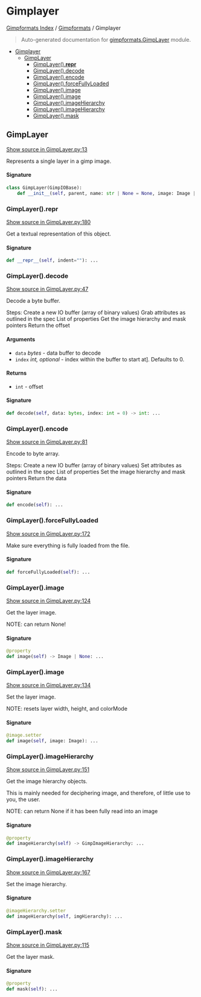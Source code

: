 # Gimplayer

[Gimpformats Index](../README.md#gimpformats-index) /
[Gimpformats](./index.md#gimpformats) /
Gimplayer

> Auto-generated documentation for [gimpformats.GimpLayer](../../../gimpformats/GimpLayer.py) module.

- [Gimplayer](#gimplayer)
  - [GimpLayer](#gimplayer)
    - [GimpLayer().__repr__](#gimplayer()__repr__)
    - [GimpLayer().decode](#gimplayer()decode)
    - [GimpLayer().encode](#gimplayer()encode)
    - [GimpLayer().forceFullyLoaded](#gimplayer()forcefullyloaded)
    - [GimpLayer().image](#gimplayer()image)
    - [GimpLayer().image](#gimplayer()image-1)
    - [GimpLayer().imageHierarchy](#gimplayer()imagehierarchy)
    - [GimpLayer().imageHierarchy](#gimplayer()imagehierarchy-1)
    - [GimpLayer().mask](#gimplayer()mask)

## GimpLayer

[Show source in GimpLayer.py:13](../../../gimpformats/GimpLayer.py#L13)

Represents a single layer in a gimp image.

#### Signature

```python
class GimpLayer(GimpIOBase):
    def __init__(self, parent, name: str | None = None, image: Image | None = None): ...
```

### GimpLayer().__repr__

[Show source in GimpLayer.py:180](../../../gimpformats/GimpLayer.py#L180)

Get a textual representation of this object.

#### Signature

```python
def __repr__(self, indent=""): ...
```

### GimpLayer().decode

[Show source in GimpLayer.py:47](../../../gimpformats/GimpLayer.py#L47)

Decode a byte buffer.

Steps:
Create a new IO buffer (array of binary values)
Grab attributes as outlined in the spec
List of properties
Get the image hierarchy and mask pointers
Return the offset

#### Arguments

- `data` *bytes* - data buffer to decode
- `index` *int, optional* - index within the buffer to start at]. Defaults to 0.

#### Returns

- `int` - offset

#### Signature

```python
def decode(self, data: bytes, index: int = 0) -> int: ...
```

### GimpLayer().encode

[Show source in GimpLayer.py:81](../../../gimpformats/GimpLayer.py#L81)

Encode to byte array.

Steps:
Create a new IO buffer (array of binary values)
Set attributes as outlined in the spec
List of properties
Set the image hierarchy and mask pointers
Return the data

#### Signature

```python
def encode(self): ...
```

### GimpLayer().forceFullyLoaded

[Show source in GimpLayer.py:172](../../../gimpformats/GimpLayer.py#L172)

Make sure everything is fully loaded from the file.

#### Signature

```python
def forceFullyLoaded(self): ...
```

### GimpLayer().image

[Show source in GimpLayer.py:124](../../../gimpformats/GimpLayer.py#L124)

Get the layer image.

NOTE: can return None!

#### Signature

```python
@property
def image(self) -> Image | None: ...
```

### GimpLayer().image

[Show source in GimpLayer.py:134](../../../gimpformats/GimpLayer.py#L134)

Set the layer image.

NOTE: resets layer width, height, and colorMode

#### Signature

```python
@image.setter
def image(self, image: Image): ...
```

### GimpLayer().imageHierarchy

[Show source in GimpLayer.py:151](../../../gimpformats/GimpLayer.py#L151)

Get the image hierarchy objects.

This is mainly needed for deciphering image, and therefore,
of little use to you, the user.

NOTE: can return None if it has been fully read into an image

#### Signature

```python
@property
def imageHierarchy(self) -> GimpImageHierarchy: ...
```

### GimpLayer().imageHierarchy

[Show source in GimpLayer.py:167](../../../gimpformats/GimpLayer.py#L167)

Set the image hierarchy.

#### Signature

```python
@imageHierarchy.setter
def imageHierarchy(self, imgHierarchy): ...
```

### GimpLayer().mask

[Show source in GimpLayer.py:115](../../../gimpformats/GimpLayer.py#L115)

Get the layer mask.

#### Signature

```python
@property
def mask(self): ...
```